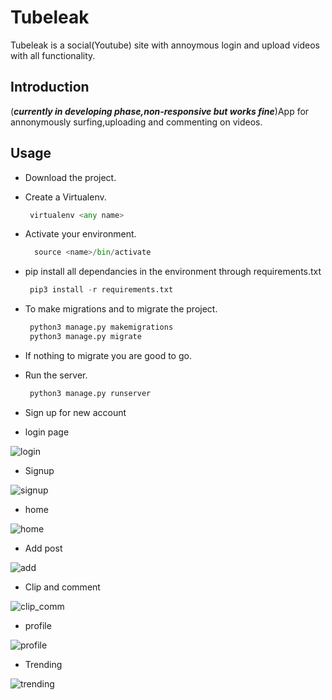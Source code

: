 # Tubeleak
Tubeleak is a social(Youtube) site with annoymous login and upload videos with all functionality.

## Introduction
(***currently in developing phase,non-responsive but works fine***)App for annonymously surfing,uploading and commenting on videos.

## Usage

* Download the project.

* Create a Virtualenv.
  ```python
   virtualenv <any name>
  ```
* Activate your environment.
  ```python
    source <name>/bin/activate
  ```
  
* pip install all dependancies in the environment through requirements.txt
  ```python
   pip3 install -r requirements.txt
  ```
* To make migrations and to migrate the project.
  ```python
   python3 manage.py makemigrations
   python3 manage.py migrate
  ```
* If nothing to migrate you are good to go.

* Run the server.
  ```python
   python3 manage.py runserver
  ```
* Sign up for new account

* login page

![login](https://user-images.githubusercontent.com/78518826/145786291-181c8eb5-ef6c-4ae9-840a-8c95532f01a9.png)

* Signup

![signup](https://user-images.githubusercontent.com/78518826/145786353-9c8d6897-b1d3-4e17-a137-f4082f90ced4.png)

* home

![home](https://user-images.githubusercontent.com/78518826/145786495-43d1ab9d-b842-4b7e-afca-487d8bc0a382.png)

* Add post

![add](https://user-images.githubusercontent.com/78518826/145786549-3f7d2a4c-42ba-40d5-b3ee-9740c8b55aeb.png)

* Clip and comment

![clip_comm](https://user-images.githubusercontent.com/78518826/145786602-ce31f423-8c8a-4457-8a5a-d8b3a641eecf.png)

* profile

![profile](https://user-images.githubusercontent.com/78518826/145786630-3d1880a9-41b3-4707-91ab-9b0dd77f4579.png)

* Trending

![trending](https://user-images.githubusercontent.com/78518826/145786157-3fb83d28-482f-4bf6-9328-16c923ad5742.png)
